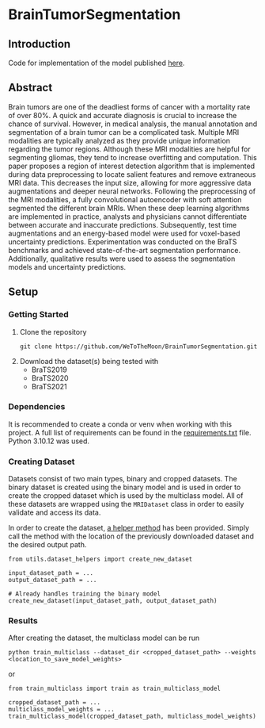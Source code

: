 # BrainTumorSegmentation

## Introduction
Code for implementation of the model published [here]().

## Abstract
Brain tumors are one of the deadliest forms of cancer with a mortality rate of over 80%. A quick and accurate diagnosis is crucial to increase the chance of survival. However, in medical analysis, the manual annotation and segmentation of a brain tumor can be a complicated task. Multiple MRI modalities are typically analyzed as they provide unique information regarding the tumor regions. Although these MRI modalities are helpful for segmenting gliomas, they tend to increase overfitting and computation. This paper proposes a region of interest detection algorithm that is implemented during data preprocessing to locate salient features and remove extraneous MRI data. This decreases the input size, allowing for more aggressive data augmentations and deeper neural networks. Following the preprocessing of the MRI modalities, a fully convolutional autoencoder with soft attention segmented the different brain MRIs. When these deep learning algorithms are implemented in practice, analysts and physicians cannot differentiate between accurate and inaccurate predictions. Subsequently, test time augmentations and an energy-based model were used for voxel-based uncertainty predictions. Experimentation was conducted on the BraTS benchmarks and achieved state-of-the-art segmentation performance. Additionally, qualitative results were used to assess the segmentation models and uncertainty predictions.

## Setup
### Getting Started
1. Clone the repository
    ```
    git clone https://github.com/WeToTheMoon/BrainTumorSegmentation.git
    ```
2. Download the dataset(s) being tested with
    - BraTS2019
    - BraTS2020
    - BraTS2021
### Dependencies
It is recommended to create a conda or venv when working with this project. A full list of requirements can be found in the [requirements.txt](requirements.txt) file. Python 3.10.12 was used.

### Creating Dataset
Datasets consist of two main types, binary and cropped datasets. The binary dataset is created using the binary model and is used in order to create the cropped dataset which is used by the multiclass model. All of these datasets are wrapped using the `MRIDataset` class in order to easily validate and access its data.


In order to create the dataset, [a helper method](utils/dataset_helpers.py) has been provided. Simply call the method with the location of the previously downloaded dataset and the desired output path.
```
from utils.dataset_helpers import create_new_dataset

input_dataset_path = ...
output_dataset_path = ...

# Already handles training the binary model
create_new_dataset(input_dataset_path, output_dataset_path)
```

### Results
After creating the dataset, the multiclass model can be run
```
python train_multiclass --dataset_dir <cropped_dataset_path> --weights <location_to_save_model_weights>
```
or
```
from train_multiclass import train as train_multiclass_model

cropped_dataset_path = ...
multiclass_model_weights = ...
train_multiclass_model(cropped_dataset_path, multiclass_model_weights)
```
